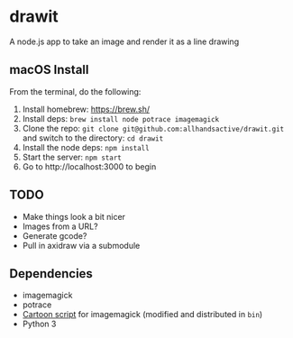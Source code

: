 # drawit

A node.js app to take an image and render it as a line drawing

## macOS Install

From the terminal, do the following:

1. Install homebrew: https://brew.sh/
2. Install deps: `brew install node potrace imagemagick`
3. Clone the repo: `git clone git@github.com:allhandsactive/drawit.git` and switch to the directory: `cd drawit`
4. Install the node deps: `npm install`
5. Start the server: `npm start`
6. Go to http://localhost:3000 to begin

## TODO

- Make things look a bit nicer
- Images from a URL?
- Generate gcode?
- Pull in axidraw via a submodule

## Dependencies

- imagemagick
- potrace
- [Cartoon script](http://www.fmwconcepts.com/imagemagick/cartoon/index.php) for imagemagick (modified and distributed in `bin`)
- Python 3
